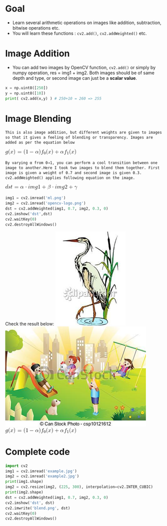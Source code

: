 # Goal
* Learn several arithmetic operations on images like addition, subtraction, bitwise operations etc.
* You will learn these functions : `cv2.add()`, `cv2.addWeighted()` etc.
# Image Addition
* You can add two images by OpenCV function, `cv2.add()` or simply by numpy operation, res = img1 + img2. Both images should be of same depth and type, or second image can just be a **scalar value**.
```python
x = np.uint8([250])
y = np.uint8([10])
print( cv2.add(x,y) ) # 250+10 = 260 => 255
```
# Image Blending
    This is also image addition, but different weights are given to images so that it gives a feeling of blending or transparency. Images are added as per the equation below
![f1](https://github.com/ranran4082391/opencv_tutorials_1/blob/master/t4/f1.png)

    By varying α from 0→1, you can perform a cool transition between one image to another.Here I took two images to blend them together. First image is given a weight of 0.7 and second image is given 0.3. cv2.addWeighted() applies following equation on the image.
  
![f2](https://github.com/ranran4082391/opencv_tutorials_1/blob/master/t4/f2.png)

```python
img1 = cv2.imread('ml.png')
img2 = cv2.imread('opencv-logo.png')
dst = cv2.addWeighted(img1, 0.7, img2, 0.3, 0)
cv2.imshow('dst',dst)
cv2.waitKey(0)
cv2.destroyAllWindows()
```
Check the result below:
![](https://github.com/ranran4082391/opencv_tutorials_1/blob/master/t4/example.jpg)
![](https://github.com/ranran4082391/opencv_tutorials_1/blob/master/t4/example2.jpg)
![](https://github.com/ranran4082391/opencv_tutorials_1/blob/master/t4/f1.png)

# Complete code
```python
import cv2
img1 = cv2.imread('example.jpg')
img2 = cv2.imread('example2.jpg')
print(img1.shape)
img2 = cv2.resize(img2, (225, 300), interpolation=cv2.INTER_CUBIC)
print(img2.shape)
dst = cv2.addWeighted(img1, 0.7, img2, 0.3, 0)
cv2.imshow('dst', dst)
cv2.imwrite('blend.png', dst)
cv2.waitKey(0)
cv2.destroyAllWindows()
```
